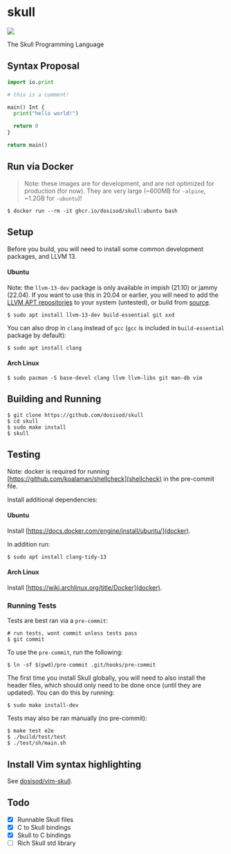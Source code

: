 # skull

![](https://github.com/dosisod/skull/workflows/tests/badge.svg)

The Skull Programming Language

## Syntax Proposal

```python
import io.print

# this is a comment!

main() Int {
  print("hello world!")

  return 0
}

return main()
```

## Run via Docker

> Note: these images are for development, and are not optimized for production (for now).
> They are very large (~600MB for `-alpine`, ~1.2GB for `-ubuntu`)!

```
$ docker run --rm -it ghcr.io/dosisod/skull:ubuntu bash
```

## Setup

Before you build, you will need to install some common development packages,
and LLVM 13.

#### Ubuntu

Note: the `llvm-13-dev` package is only available in impish (21.10) or jammy
(22.04). If you want to use this in 20.04 or earlier, you will need to add the
[LLVM APT repositories](https://apt.llvm.org/) to your system (untested), or
build from [source](https://github.com/llvm/llvm-project#getting-the-source-code-and-building-llvm).

```
$ sudo apt install llvm-13-dev build-essential git xxd
```

You can also drop in `clang` instead of `gcc` (`gcc` is included in
`build-essential` package by default):

```
$ sudo apt install clang
```

#### Arch Linux

```
$ sudo pacman -S base-devel clang llvm llvm-libs git man-db vim
```

## Building and Running

```
$ git clone https://github.com/dosisod/skull
$ cd skull
$ sudo make install
$ skull
```

## Testing

Note: docker is required for running [https://github.com/koalaman/shellcheck](shellcheck)
in the pre-commit file.

Install additional dependencies:

#### Ubuntu

Install [https://docs.docker.com/engine/install/ubuntu/](docker).

In addition run:

```
$ sudo apt install clang-tidy-13
```

#### Arch Linux

Install [https://wiki.archlinux.org/title/Docker](docker).

### Running Tests

Tests are best ran via a `pre-commit`:

```
# run tests, wont commit unless tests pass
$ git commit
```

To use the `pre-commit`, run the following:

```
$ ln -sf $(pwd)/pre-commit .git/hooks/pre-commit
```

The first time you install Skull globally, you will need to also install
the header files, which should only need to be done once (until they are
updated). You can do this by running:

```
$ sudo make install-dev
```

Tests may also be ran manually (no pre-commit):

```
$ make test e2e
$ ./build/test/test
$ ./test/sh/main.sh
```

## Install Vim syntax highlighting

See [dosisod/vim-skull](https://github.com/dosisod/vim-skull).

## Todo

- [x] Runnable Skull files
- [x] C to Skull bindings
- [x] Skull to C bindings
- [ ] Rich Skull std library
